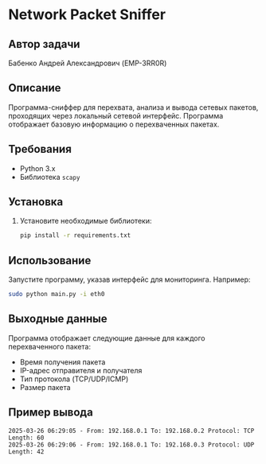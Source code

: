 # Network Packet Sniffer

## Автор задачи
Бабенко Андрей Александрович (EMP-3RR0R)

## Описание
Программа-сниффер для перехвата, анализа и вывода сетевых пакетов, проходящих через локальный сетевой интерфейс. Программа отображает базовую информацию о перехваченных пакетах.

## Требования
- Python 3.x
- Библиотека `scapy`

## Установка
1. Установите необходимые библиотеки:
   ```sh
   pip install -r requirements.txt
   ```

## Использование
Запустите программу, указав интерфейс для мониторинга. Например:
```sh
sudo python main.py -i eth0
```

## Выходные данные
Программа отображает следующие данные для каждого перехваченного пакета:
- Время получения пакета
- IP-адрес отправителя и получателя
- Тип протокола (TCP/UDP/ICMP)
- Размер пакета

## Пример вывода
```
2025-03-26 06:29:05 - From: 192.168.0.1 To: 192.168.0.2 Protocol: TCP Length: 60
2025-03-26 06:29:06 - From: 192.168.0.1 To: 192.168.0.3 Protocol: UDP Length: 42
```